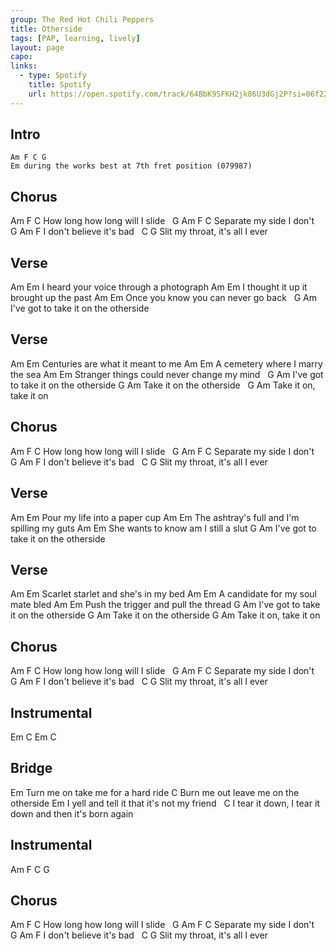 ```yaml
---
group: The Red Hot Chili Peppers
title: Otherside
tags: [PAP, learning, lively]
layout: page
capo: 
links: 
  - type: Spotify
    title: Spotify
    url: https://open.spotify.com/track/64BbK9SFKH2jk86U3dGj2P?si=06f22e57c1384e6b
---
```


## Intro

```
Am F C G
Em during the works best at 7th fret position (079987)
```

## Chorus

Am                  F           C
How long how long will I slide
&nbsp;  G          Am F    C
Separate my side I don't
&nbsp;    G                 Am   F
I don't believe it's bad
&nbsp;  C                    G
Slit my throat, it's all I ever

## Verse

Am                                  Em
I heard your voice through a photograph
Am                        Em
I thought it up it brought up the past
Am                           Em
Once you know you can never go back
&nbsp;              G             Am
I've got to take it on the otherside

## Verse

Am                                  Em
Centuries are what it meant to me
Am                                  Em
A cemetery where I marry the sea
Am                                  Em
Stranger things could never change my mind
&nbsp;              G             Am
I've got to take it on the otherside
G                     Am
Take it on the otherside
&nbsp;  G           Am
Take it on, take it on

## Chorus
Am                  F           C
How long how long will I slide
&nbsp;  G          Am F    C
Separate my side I don't
&nbsp;    G                 Am   F
I don't believe it's bad
&nbsp;  C                    G
Slit my throat, it's all I ever

## Verse

Am                                  Em
Pour my life into a paper cup
Am                                  Em
The ashtray's full and I'm spilling my guts
Am                                  Em
She wants to know am I still a slut
G                     Am
I've got to take it on the otherside

## Verse

Am                                  Em
Scarlet starlet and she's in my bed
Am                                  Em
A candidate for my soul mate bled
Am                                  Em
Push the trigger and pull the thread
G                     Am
I've got to take it on the otherside
G                     Am
Take it on the otherside
G                     Am
Take it on, take it on

## Chorus

Am                  F           C
How long how long will I slide
&nbsp;  G          Am F    C
Separate my side I don't
&nbsp;    G                 Am   F
I don't believe it's bad
&nbsp;  C                    G
Slit my throat, it's all I ever

## Instrumental

Em C Em C

## Bridge

Em
Turn me on take me for a hard ride
C
Burn me out leave me on the otherside
Em
I yell and tell it that it's not my friend
&nbsp;            C
I tear it down, I tear it down and then it's born again

## Instrumental

Am F C G

## Chorus

Am                  F           C
How long how long will I slide
&nbsp;  G          Am F    C
Separate my side I don't
&nbsp;    G                 Am   F
I don't believe it's bad
&nbsp;  C                    G
Slit my throat, it's all I ever
